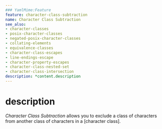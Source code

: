 ```yaml
---
### YamlMime:Feature
feature: character-class-subtraction
name: Character Class Subtraction
see_also:
- character-classes
- posix-character-classes
- negated-posix-character-classes
- collating-elements
- equivalence-classes
- character-class-escapes
- line-endings-escape
- character-property-escapes
- character-class-nested-set
- character-class-intersection
description: *content.description
---
```

# description
<dfn>Character Class Subtraction</dfn> allows you to exclude a class of characters from another class of characters in a [character class].
